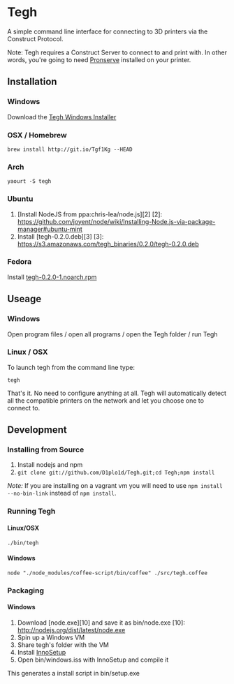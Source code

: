 # Tegh

A simple command line interface for connecting to 3D printers via the Construct Protocol.


Note: Tegh requires a Construct Server to connect to and print with. In other words, you're going to need [Pronserve](https://github.com/kliment/Printrun/tree/experimental) installed on your printer.


## Installation

### Windows

Download the [Tegh Windows Installer][1]

[1]:https://s3.amazonaws.com/tegh_binaries/0.2.0/tegh-0.2.0-setup.exe

### OSX / Homebrew

`brew install http://git.io/Tgf1Kg --HEAD`

### Arch

`yaourt -S tegh`

### Ubuntu

1. [Install NodeJS from ppa:chris-lea/node.js][2]
[2]: https://github.com/joyent/node/wiki/Installing-Node.js-via-package-manager#ubuntu-mint
2. Install [tegh-0.2.0.deb][3]
[3]: https://s3.amazonaws.com/tegh_binaries/0.2.0/tegh-0.2.0.deb

### Fedora

Install [tegh-0.2.0-1.noarch.rpm][2314]

[2314]:https://s3.amazonaws.com/tegh_binaries/0.2.0/tegh-0.2.0-1.noarch.rpm

## Useage

### Windows

Open program files / open all programs / open the Tegh folder / run Tegh

### Linux / OSX

To launch tegh from the command line type:

`tegh`

That's it. No need to configure anything at all. Tegh will automatically detect all the compatible printers on the network and let you choose one to connect to.


## Development

### Installing from Source

1. Install nodejs and npm
2. `git clone git://github.com/D1plo1d/Tegh.git;cd Tegh;npm install`

*Note:* If you are installing on a vagrant vm you will need to use
`npm install --no-bin-link` instead of `npm install`.


### Running Tegh

#### Linux/OSX

`./bin/tegh`

#### Windows

`node "./node_modules/coffee-script/bin/coffee" ./src/tegh.coffee`


### Packaging

#### Windows

1. Download [node.exe][10] and save it as bin/node.exe
[10]: http://nodejs.org/dist/latest/node.exe
1. Spin up a Windows VM
3. Share tegh's folder with the VM
4. Install [InnoSetup](http://www.jrsoftware.org/isinfo.php)
5. Open bin/windows.iss with InnoSetup and compile it

This generates a install script in bin/setup.exe


